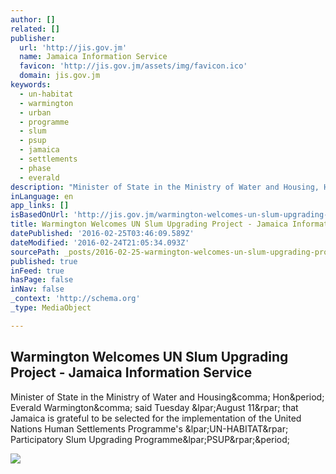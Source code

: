 ```yaml
---
author: []
related: []
publisher:
  url: 'http://jis.gov.jm'
  name: Jamaica Information Service
  favicon: 'http://jis.gov.jm/assets/img/favicon.ico'
  domain: jis.gov.jm
keywords:
  - un-habitat
  - warmington
  - urban
  - programme
  - slum
  - psup
  - jamaica
  - settlements
  - phase
  - everald
description: "Minister of State in the Ministry of Water and Housing, Hon. Everald Warmington, said Tuesday (August 11) that Jamaica is grateful to be selected for the implementation of the United Nations Human Settlements Programme's (UN-HABITAT) Participatory Slum Upgrading Programme(PSUP)."
inLanguage: en
app_links: []
isBasedOnUrl: 'http://jis.gov.jm/warmington-welcomes-un-slum-upgrading-project/'
title: Warmington Welcomes UN Slum Upgrading Project - Jamaica Information Service
datePublished: '2016-02-25T03:46:09.589Z'
dateModified: '2016-02-24T21:05:34.093Z'
sourcePath: _posts/2016-02-25-warmington-welcomes-un-slum-upgrading-project-jamaica-info.md
published: true
inFeed: true
hasPage: false
inNav: false
_context: 'http://schema.org'
_type: MediaObject

---
```

<article style=""><h1>Warmington Welcomes UN Slum Upgrading Project - Jamaica Information Service</h1><p>Minister of State in the Ministry of Water and Housing&amp;comma; Hon&amp;period; Everald Warmington&amp;comma; said Tuesday &amp;lpar;August 11&amp;rpar; that Jamaica is grateful to be selected for the implementation of the United Nations Human Settlements Programme's &amp;lpar;UN-HABITAT&amp;rpar; Participatory Slum Upgrading Programme&amp;lpar;PSUP&amp;rpar;&amp;period;</p><img src="http://jis.gov.jm/media/biodiversity1-700x474.jpg" /></article>